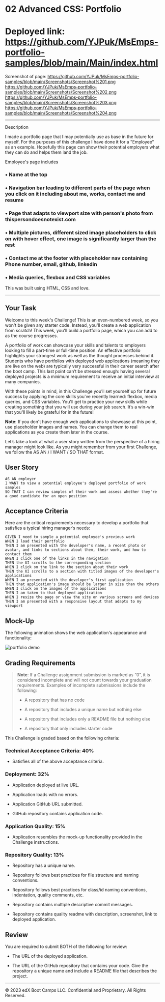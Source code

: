 # 02 Advanced CSS: Portfolio

# Deployed link: https://github.com/YJPuk/MsEmps-portfolio-samples/blob/main/Main/index.html

Screenshot of page: 
https://github.com/YJPuk/MsEmps-portfolio-samples/blob/main/Screenshots/Screenshot%201.png
https://github.com/YJPuk/MsEmps-portfolio-samples/blob/main/Screenshots/Screenshot%202.png
https://github.com/YJPuk/MsEmps-portfolio-samples/blob/main/Screenshots/Screenshot%203.png
https://github.com/YJPuk/MsEmps-portfolio-samples/blob/main/Screenshots/Screenshot%204.png
<hr>

Description

I made a portfolio page that I may potentially use as base in the future for myself. For the purposes of this challenge I have done it for a "Employee" as an example. Hopefully this page can show their potential employers what they can do and helps them land the job.

Employee's page includes
<h3>&#x2022; Name at the top</h3>
<h3>&#x2022; Navigation bar leading to different parts of the page when you click on it including about me, works, contact me and resume</h3>
<h3>&#x2022; Page that adapts to viewport size with person's photo from thispersondoesnotexist.com</h3>
<h3>&#x2022; Multiple pictures, different sized image placeholders to click on with hover effect, one image is significantly larger than the rest</h3>
<h3>&#x2022; Contact me at the footer with placeholder nav containing Phone number, email, github, linkedin</h3>
<h3>&#x2022; Media queries, flexbox and CSS variables</h3>

This was built using HTML, CSS and love.

<hr>

## Your Task


Welcome to this week's Challenge! This is an even-numbered week, so you won't be given any starter code. Instead, you'll create a web application from scratch! This week, you'll build a portfolio page, which you can add to as the course progresses. 

A portfolio of work can showcase your skills and talents to employers looking to fill a part-time or full-time position. An effective portfolio highlights your strongest work as well as the thought processes behind it. Students who have portfolios with deployed web applications (meaning they are live on the web) are typically very successful in their career search after the boot camp. This last point can’t be stressed enough: having several deployed projects is a minimum requirement to receive an initial interview at many companies. 

With these points in mind, in this Challenge you’ll set yourself up for future success by applying the core skills you've recently learned: flexbox, media queries, and CSS variables. You'll get to practice your new skills while creating something that you will use during your job search. It’s a win-win that you'll likely be grateful for in the future!

**Note:** If you don't have enough web applications to showcase at this point, use placeholder images and names. You can change them to real applications as you create them later in the course.

Let’s take a look at what a user story written from the perspective of a hiring manager might look like. As you might remember from your first Challenge, we follow the AS AN / I WANT / SO THAT format. 


## User Story

```
AS AN employer
I WANT to view a potential employee's deployed portfolio of work samples
SO THAT I can review samples of their work and assess whether they're a good candidate for an open position
```


## Acceptance Criteria

Here are the critical requirements necessary to develop a portfolio that satisfies a typical hiring manager’s needs:

```
GIVEN I need to sample a potential employee's previous work
WHEN I load their portfolio
THEN I am presented with the developer's name, a recent photo or avatar, and links to sections about them, their work, and how to contact them
WHEN I click one of the links in the navigation
THEN the UI scrolls to the corresponding section
WHEN I click on the link to the section about their work
THEN the UI scrolls to a section with titled images of the developer's applications
WHEN I am presented with the developer's first application
THEN that application's image should be larger in size than the others
WHEN I click on the images of the applications
THEN I am taken to that deployed application
WHEN I resize the page or view the site on various screens and devices
THEN I am presented with a responsive layout that adapts to my viewport
```


## Mock-Up

The following animation shows the web application's appearance and functionality:

![portfolio demo](./Assets/02-advanced-css-homework-demo.gif)


## Grading Requirements

> **Note**: If a Challenge assignment submission is marked as “0”, it is considered incomplete and will not count towards your graduation requirements. Examples of incomplete submissions include the following:
>
> * A repository that has no code
>
> * A repository that includes a unique name but nothing else
>
> * A repository that includes only a README file but nothing else
>
> * A repository that only includes starter code

This Challenge is graded based on the following criteria: 

### Technical Acceptance Criteria: 40%

* Satisfies all of the above acceptance criteria.

### Deployment: 32%

* Application deployed at live URL.

* Application loads with no errors.

* Application GitHub URL submitted.

* GitHub repository contains application code.

### Application Quality: 15%

* Application resembles the mock-up functionality provided in the Challenge instructions.

### Repository Quality: 13%

* Repository has a unique name.

* Repository follows best practices for file structure and naming conventions.

* Repository follows best practices for class/id naming conventions, indentation, quality comments, etc.

* Repository contains multiple descriptive commit messages.

* Repository contains quality readme with description, screenshot, link to deployed application.

## Review

You are required to submit BOTH of the following for review:

* The URL of the deployed application.

* The URL of the GitHub repository that contains your code. Give the repository a unique name and include a README file that describes the project.

- - -
© 2023 edX Boot Camps LLC. Confidential and Proprietary. All Rights Reserved.
